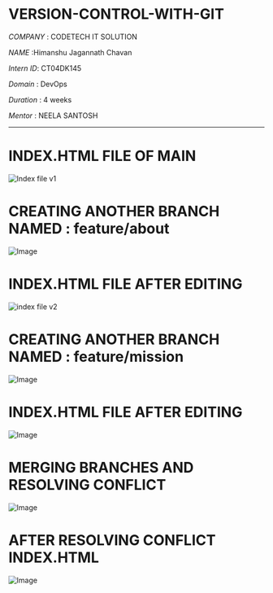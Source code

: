 ﻿# VERSION-CONTROL-WITH-GIT
 
*COMPANY* : CODETECH IT SOLUTION

*NAME* :Himanshu Jagannath Chavan

*Intern ID*: CT04DK145

*Domain* : DevOps

*Duration* : 4 weeks

*Mentor* : NEELA SANTOSH

-----------------------------------------------------------------------------------------------------------------------------------------------------------------------------------------

# INDEX.HTML FILE  OF  MAIN 
![Index file v1](https://github.com/user-attachments/assets/4bbf21d5-8908-4867-b293-1f15fc6ceedb)


# CREATING ANOTHER BRANCH NAMED : feature/about
![Image](https://github.com/user-attachments/assets/3091dd35-e3b0-4c05-87a2-bcc49eede94e)


# INDEX.HTML FILE AFTER EDITING
![index file v2](https://github.com/user-attachments/assets/b9c7cf60-4897-4f9d-b5a0-9c6ae066787a)

# CREATING ANOTHER BRANCH NAMED : feature/mission
![Image](https://github.com/user-attachments/assets/258484c5-9c71-4579-a2c8-ada3091948ec)

# INDEX.HTML FILE AFTER EDITING
![Image](https://github.com/user-attachments/assets/cf1e8709-1222-46f3-8af7-bea8c6d78f6e)

# MERGING BRANCHES AND RESOLVING CONFLICT
![Image](https://github.com/user-attachments/assets/4d246b93-c17f-44c0-a982-677f31840a93)

# AFTER RESOLVING CONFLICT INDEX.HTML
![Image](https://github.com/user-attachments/assets/cf1e8709-1222-46f3-8af7-bea8c6d78f6e)

